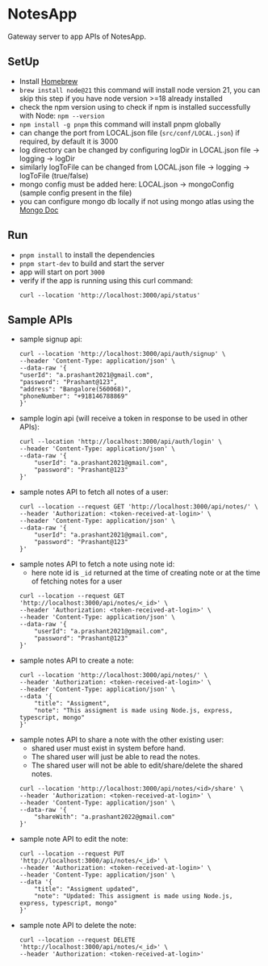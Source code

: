 # NotesApp
Gateway server to app APIs of NotesApp.

## SetUp

- Install [Homebrew](https://brew.sh)
- `brew install node@21` this command will install node version 21, you can skip this step if you have node version >=18 already installed
- check the npm version using to check if npm is installed successfully with Node:
    `npm --version`
- `npm install -g pnpm` this command will install pnpm globally
- can change the port from LOCAL.json file (`src/conf/LOCAL.json`) if required, by default it is 3000
- log directory can be changed by configuring logDir in LOCAL.json file -> logging -> logDir
- similarly logToFile can be changed from LOCAL.json file -> logging -> logToFile (true/false)
- mongo config must be added here: LOCAL.json -> mongoConfig (sample config present in the file)
- you can configure mongo db locally if not using mongo atlas using the [Mongo Doc](https://www.mongodb.com/docs/manual/tutorial/install-mongodb-on-os-x/)


## Run

- `pnpm install` to install the dependencies
- `pnpm start-dev` to build and start the server
- app will start on port `3000`
- verify if the app is running using this curl command:
    ```
    curl --location 'http://localhost:3000/api/status'
    ```

## Sample APIs

- sample signup api:
    ```
    curl --location 'http://localhost:3000/api/auth/signup' \
    --header 'Content-Type: application/json' \
    --data-raw '{
    "userId": "a.prashant2021@gmail.com",
    "password": "Prashant@123",
    "address": "Bangalore(560068)",
    "phoneNumber": "+918146788869"
    }'
    ```
- sample login api (will receive a token in response to be used in other APIs): 
    ```
    curl --location 'http://localhost:3000/api/auth/login' \
    --header 'Content-Type: application/json' \
    --data-raw '{
        "userId": "a.prashant2021@gmail.com",
        "password": "Prashant@123"
    }'
    ```
- sample notes API to fetch all notes of a user:
    ```
    curl --location --request GET 'http://localhost:3000/api/notes/' \
    --header 'Authorization: <token-received-at-login>' \
    --header 'Content-Type: application/json' \
    --data-raw '{
        "userId": "a.prashant2021@gmail.com",
        "password": "Prashant@123"
    }'
    ```
- sample notes API to fetch a note using note id:
    - here note id is `_id` returned at the time of creating note or at the time of fetching notes for a user
    ```
    curl --location --request GET 'http://localhost:3000/api/notes/<_id>' \
    --header 'Authorization: <token-received-at-login>' \
    --header 'Content-Type: application/json' \
    --data-raw '{
        "userId": "a.prashant2021@gmail.com",
        "password": "Prashant@123"
    }'
    ```
- sample notes API to create a note:
    ```
    curl --location 'http://localhost:3000/api/notes/' \
    --header 'Authorization: <token-received-at-login>' \
    --header 'Content-Type: application/json' \
    --data '{
        "title": "Assigment",
        "note": "This assigment is made using Node.js, express, typescript, mongo"
    }'
    ```
- sample notes API to share a note with the other existing user:
    - shared user must exist in system before hand.
    - The shared user will just be able to read the notes.
    - The shared user will not be able to edit/share/delete the shared notes.
    ```
    curl --location 'http://localhost:3000/api/notes/<id>/share' \
    --header 'Authorization: <token-received-at-login>' \
    --header 'Content-Type: application/json' \
    --data-raw '{
        "shareWith": "a.prashant2022@gmail.com"
    }'
    ```
- sample note API to edit the note:
    ```
    curl --location --request PUT 'http://localhost:3000/api/notes/<_id>' \
    --header 'Authorization: <token-received-at-login>' \
    --header 'Content-Type: application/json' \
    --data '{
        "title": "Assigment updated",
        "note": "Updated: This assigment is made using Node.js, express, typescript, mongo"
    }'
    ```
- sample note API to delete the note:
    ```
    curl --location --request DELETE 'http://localhost:3000/api/notes/<_id>' \
    --header 'Authorization: <token-received-at-login>'
    ```



    
